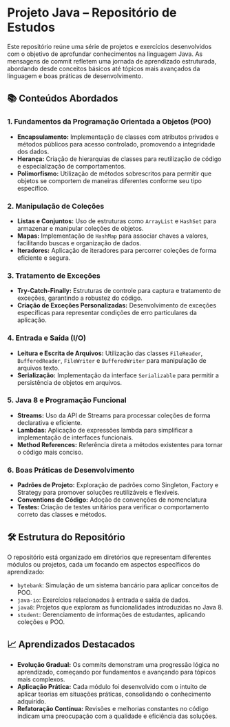 # Projeto Java – Repositório de Estudos

Este repositório reúne uma série de projetos e exercícios desenvolvidos com o objetivo de aprofundar conhecimentos na linguagem Java. As mensagens de commit refletem uma jornada de aprendizado estruturada, abordando desde conceitos básicos até tópicos mais avançados da linguagem e boas práticas de desenvolvimento.

## 📚 Conteúdos Abordados

### 1. Fundamentos da Programação Orientada a Objetos (POO)

- **Encapsulamento:** Implementação de classes com atributos privados e métodos públicos para acesso controlado, promovendo a integridade dos dados.
- **Herança:** Criação de hierarquias de classes para reutilização de código e especialização de comportamentos.
- **Polimorfismo:** Utilização de métodos sobrescritos para permitir que objetos se comportem de maneiras diferentes conforme seu tipo específico.

### 2. Manipulação de Coleções

- **Listas e Conjuntos:** Uso de estruturas como `ArrayList` e `HashSet` para armazenar e manipular coleções de objetos.
- **Mapas:** Implementação de `HashMap` para associar chaves a valores, facilitando buscas e organização de dados.
- **Iteradores:** Aplicação de iteradores para percorrer coleções de forma eficiente e segura.

### 3. Tratamento de Exceções

- **Try-Catch-Finally:** Estruturas de controle para captura e tratamento de exceções, garantindo a robustez do código.
- **Criação de Exceções Personalizadas:** Desenvolvimento de exceções específicas para representar condições de erro particulares da aplicação.

### 4. Entrada e Saída (I/O)

- **Leitura e Escrita de Arquivos:** Utilização das classes `FileReader`, `BufferedReader`, `FileWriter` e `BufferedWriter` para manipulação de arquivos texto.
- **Serialização:** Implementação da interface `Serializable` para permitir a persistência de objetos em arquivos.

### 5. Java 8 e Programação Funcional

- **Streams:** Uso da API de Streams para processar coleções de forma declarativa e eficiente.
- **Lambdas:** Aplicação de expressões lambda para simplificar a implementação de interfaces funcionais.
- **Method References:** Referência direta a métodos existentes para tornar o código mais conciso.

### 6. Boas Práticas de Desenvolvimento

- **Padrões de Projeto:** Exploração de padrões como Singleton, Factory e Strategy para promover soluções reutilizáveis e flexíveis.
- **Conventions de Código:** Adoção de convenções de nomenclatura
- **Testes:** Criação de testes unitários para verificar o comportamento correto das classes e métodos.

## 🛠️ Estrutura do Repositório

O repositório está organizado em diretórios que representam diferentes módulos ou projetos, cada um focando em aspectos específicos do aprendizado:

- `bytebank`: Simulação de um sistema bancário para aplicar conceitos de POO.
- `java-io`: Exercícios relacionados à entrada e saída de dados.
- `java8`: Projetos que exploram as funcionalidades introduzidas no Java 8.
- `student`: Gerenciamento de informações de estudantes, aplicando coleções e POO.

## 📈 Aprendizados Destacados

- **Evolução Gradual:** Os commits demonstram uma progressão lógica no aprendizado, começando por fundamentos e avançando para tópicos mais complexos.
- **Aplicação Prática:** Cada módulo foi desenvolvido com o intuito de aplicar teorias em situações práticas, consolidando o conhecimento adquirido.
- **Refatoração Contínua:** Revisões e melhorias constantes no código indicam uma preocupação com a qualidade e eficiência das soluções.

